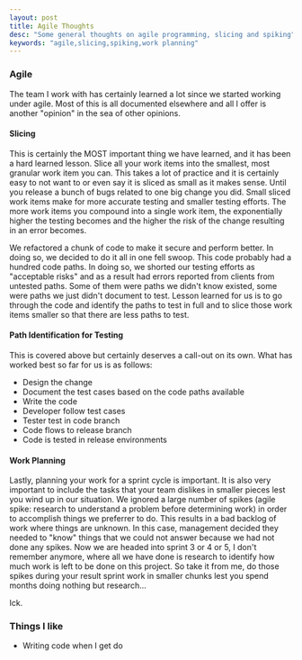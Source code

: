 ```yaml
---
layout: post
title: Agile Thoughts
desc: "Some general thoughts on agile programming, slicing and spiking"
keywords: "agile,slicing,spiking,work planning"
---
```


### Agile

The team I work with has certainly learned a lot since we started working under agile.  Most of this is all documented elsewhere and all I offer is another "opinion" in the sea of other opinions.

#### Slicing

This is certainly the MOST important thing we have learned, and it has been a hard learned lesson.  Slice all your work items into the smallest, most granular work item you can.  This takes a lot of practice and it is certainly easy to not want to or even say it is sliced as small as it makes sense.  Until you release a bunch of bugs related to one big change you did.  Small sliced work items make for more accurate testing and smaller testing efforts.  The more work items you compound into a single work item, the exponentially higher the testing becomes and the higher the risk of the change resulting in an error becomes.

We refactored a chunk of code to make it secure and perform better.  In doing so, we decided to do it all in one fell swoop.  This code probably had a hundred code paths.  In doing so, we shorted our testing efforts as "acceptable risks" and as a result had errors reported from clients from untested paths.  Some of them were paths we didn't know existed, some were paths we just didn't document to test.  Lesson learned for us is to go through the code and identify the paths to test in full and to slice those work items smaller so that there are less paths to test.

#### Path Identification for Testing

This is covered above but certainly deserves a call-out on its own.  What has worked best so far for us is as follows:

+ Design the change
+ Document the test cases based on the code paths available
+ Write the code
+ Developer follow test cases
+ Tester test in code branch
+ Code flows to release branch
+ Code is tested in release environments

#### Work Planning

Lastly, planning your work for a sprint cycle is important.  It is also very important to include the tasks that your team dislikes in smaller pieces lest you wind up in our situation.  We ignored a large number of spikes (agile spike: research to understand a problem before determining work) in order to accomplish things we preferrer to do.  This results in a bad backlog of work where things are unknown.  In this case, management decided they needed to "know" things that we could not answer because we had not done any spikes.  Now we are headed into sprint 3 or 4 or 5, I don't remember anymore, where all we have done is research to identify how much work is left to be done on this project.  So take it from me, do those spikes during your result sprint work in smaller chunks lest you spend months doing nothing but research...

Ick.

### Things I like
+ Writing code when I get do